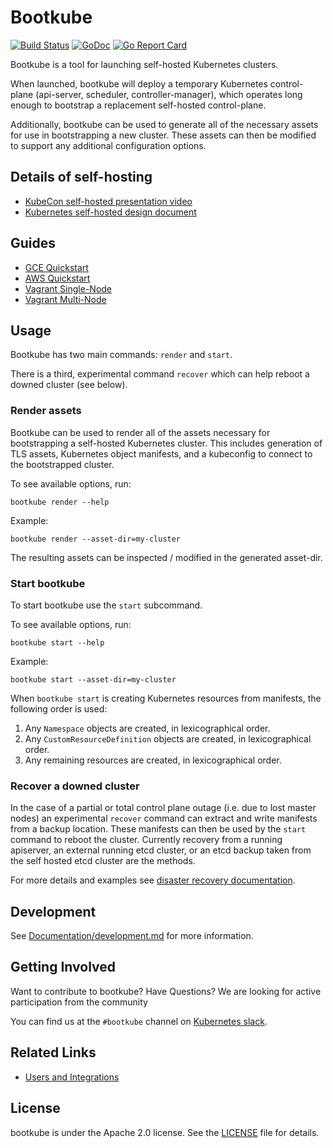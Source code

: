 # Bootkube

[![Build Status](https://travis-ci.org/kubernetes-incubator/bootkube.svg?branch=master)](https://travis-ci.org/kubernetes-incubator/bootkube)
[![GoDoc](https://godoc.org/github.com/kubernetes-sigs/bootkube?status.svg)](https://godoc.org/github.com/kubernetes-sigs/bootkube)
[![Go Report Card](https://goreportcard.com/badge/github.com/kubernetes-sigs/bootkube)](https://goreportcard.com/report/github.com/kubernetes-sigs/bootkube)

Bootkube is a tool for launching self-hosted Kubernetes clusters.

When launched, bootkube will deploy a temporary Kubernetes control-plane (api-server, scheduler, controller-manager), which operates long enough to bootstrap a replacement self-hosted control-plane.

Additionally, bootkube can be used to generate all of the necessary assets for use in bootstrapping a new cluster. These assets can then be modified to support any additional configuration options.

## Details of self-hosting

- [KubeCon self-hosted presentation video](https://www.youtube.com/watch?v=EbNxGK9MwN4)
- [Kubernetes self-hosted design document](https://github.com/kubernetes/community/blob/master/contributors/design-proposals/cluster-lifecycle/self-hosted-kubernetes.md)

## Guides

- [GCE Quickstart](hack/quickstart/quickstart-gce.md)
- [AWS Quickstart](hack/quickstart/quickstart-aws.md)
- [Vagrant Single-Node](hack/single-node/README.md)
- [Vagrant Multi-Node](hack/multi-node/README.md)

## Usage

Bootkube has two main commands: `render` and `start`.

There is a third, experimental command `recover` which can help reboot a downed cluster (see below).

### Render assets

Bootkube can be used to render all of the assets necessary for bootstrapping a self-hosted Kubernetes cluster. This includes generation of TLS assets, Kubernetes object manifests, and a kubeconfig to connect to the bootstrapped cluster.

To see available options, run:

```
bootkube render --help
```

Example:

```
bootkube render --asset-dir=my-cluster
```

The resulting assets can be inspected / modified in the generated asset-dir.

### Start bootkube

To start bootkube use the `start` subcommand.

To see available options, run:

```
bootkube start --help
```

Example:

```
bootkube start --asset-dir=my-cluster
```

When `bootkube start` is creating Kubernetes resources from manifests, the following order is used:

1. Any `Namespace` objects are created, in lexicographical order.
1. Any `CustomResourceDefinition` objects are created, in lexicographical order.
1. Any remaining resources are created, in lexicographical order.

### Recover a downed cluster

In the case of a partial or total control plane outage (i.e. due to lost master nodes) an experimental `recover` command can extract and write manifests from a backup location. These manifests can then be used by the `start` command to reboot the cluster. Currently recovery from a running apiserver, an external running etcd cluster, or an etcd backup taken from the self hosted etcd cluster are the methods.

For more details and examples see [disaster recovery documentation](Documentation/disaster-recovery.md).

## Development

See [Documentation/development.md](Documentation/development.md) for more information.

## Getting Involved

Want to contribute to bootkube? Have Questions? We are looking for active participation from the community

You can find us at the `#bootkube` channel on [Kubernetes slack][slack].

## Related Links

- [Users and Integrations](Documentation/users-integrations.md)

## License

bootkube is under the Apache 2.0 license. See the [LICENSE](LICENSE) file for details.

[slack]: https://github.com/kubernetes/community/tree/master/communication#social-media
